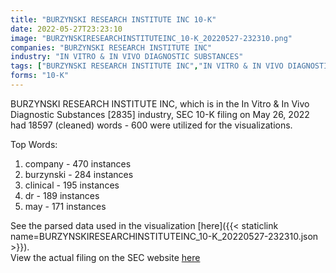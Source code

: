 ```yaml
---
title: "BURZYNSKI RESEARCH INSTITUTE INC 10-K"
date: 2022-05-27T23:23:10
image: "BURZYNSKIRESEARCHINSTITUTEINC_10-K_20220527-232310.png"
companies: "BURZYNSKI RESEARCH INSTITUTE INC"
industry: "IN VITRO & IN VIVO DIAGNOSTIC SUBSTANCES"
tags: ["BURZYNSKI RESEARCH INSTITUTE INC","IN VITRO & IN VIVO DIAGNOSTIC SUBSTANCES","05-26-2022","10-K"]
forms: "10-K"
---
```

BURZYNSKI RESEARCH INSTITUTE INC, which is in the In Vitro & In Vivo Diagnostic Substances [2835] industry, SEC 10-K filing on May 26, 2022 had 18597 (cleaned) words - 600 were utilized for the visualizations.

Top Words:
1. company - 470 instances
2. burzynski - 284 instances
3. clinical - 195 instances
4. dr - 189 instances
5. may - 171 instances


See the parsed data used in the visualization [here]({{< staticlink name=BURZYNSKIRESEARCHINSTITUTEINC_10-K_20220527-232310.json >}}).  
View the actual filing on the SEC website [here](https://www.sec.gov/Archives/edgar/data/724445/0001558370-22-009398.txt)